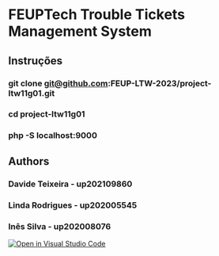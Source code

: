 # FEUPTech Trouble Tickets Management System

## Instruções

### git clone git@github.com:FEUP-LTW-2023/project-ltw11g01.git
### cd project-ltw11g01
### php -S localhost:9000


## Authors

### Davide Teixeira - up202109860
### Linda Rodrigues - up202005545
### Inês Silva - up202008076



[![Open in Visual Studio Code](https://classroom.github.com/assets/open-in-vscode-c66648af7eb3fe8bc4f294546bfd86ef473780cde1dea487d3c4ff354943c9ae.svg)](https://classroom.github.com/online_ide?assignment_repo_id=10557410&assignment_repo_type=AssignmentRepo)
